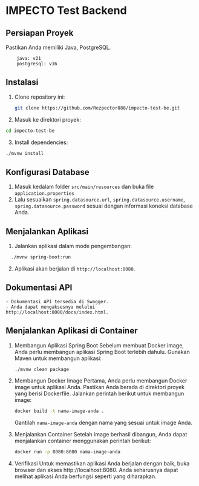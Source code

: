 # IMPECTO Test Backend

## Persiapan Proyek

Pastikan Anda memiliki Java, PostgreSQL.

```
    java: v21
    postgresql: v16

```

## Instalasi

1. Clone repository ini:
   ```bash
   git clone https://github.com/Rezpector888/impecto-test-be.git
   ```
2. Masuk ke direktori proyek:
  ```bash
  cd impecto-test-be
  ```
3. Install dependencies:
  ```bash
  ./mvnw install
  ```

## Konfigurasi Database
1. Masuk kedalam folder ```src/main/resources``` dan buka file ```application.properties```
2. Lalu sesuaikan ```spring.datasource.url```, ```spring.datasource.username```, ```spring.datasource.password``` sesuai dengan informasi koneksi database Anda.

## Menjalankan Aplikasi
1. Jalankan aplikasi dalam mode pengembangan:
  ```bash
    ./mvnw spring-boot:run
  ```
2. Aplikasi akan berjalan di ```http://localhost:8080```.

## Dokumentasi API
```
- Dokumentasi API tersedia di Swagger.
- Anda dapat mengaksesnya melalui http://localhost:8080/docs/index.html.
```

## Menjalankan Aplikasi di Container
1. Membangun Aplikasi Spring Boot
    Sebelum membuat Docker image, Anda perlu membangun aplikasi Spring Boot terlebih dahulu. Gunakan Maven untuk membangun aplikasi:
    ```bash
    ./mvnw clean package
    ```

2. Membangun Docker Image
    Pertama, Anda perlu membangun Docker image untuk aplikasi Anda. Pastikan Anda berada di direktori proyek yang berisi Dockerfile. Jalankan perintah berikut untuk membangun image:
    ```bash
    docker build -t nama-image-anda .
    ```
    Gantilah ```nama-image-anda``` dengan nama yang sesuai untuk image Anda.

3. Menjalankan Container
    Setelah image berhasil dibangun, Anda dapat menjalankan container menggunakan perintah berikut:
    ```bash
    docker run -p 8080:8080 nama-image-anda
    ```
4. Verifikasi
    Untuk memastikan aplikasi Anda berjalan dengan baik, buka browser dan akses http://localhost:8080. Anda seharusnya dapat melihat aplikasi Anda berfungsi seperti yang diharapkan.